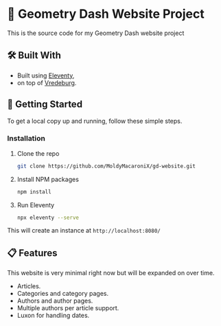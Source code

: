 # 🌟 Geometry Dash Website Project

This is the source code for my Geometry Dash website project

## 🛠️ Built With

* Built using [Eleventy](https://example.com),
* on top of [Vredeburg](https://example.com).

## 🏁 Getting Started

To get a local copy up and running, follow these simple steps.

### Installation

1. Clone the repo
    ```sh
    git clone https://github.com/MoldyMacaroniX/gd-website.git
    ```
2. Install NPM packages
   ```sh
   npm install
   ```
3. Run Eleventy
   ```sh
   npx eleventy --serve
   ```
This will create an instance at `http://localhost:8080/`

## 📋 Features

This website is very minimal right now but will be expanded on over time.

* Articles.
* Categories and category pages.
* Authors and author pages.
* Multiple authors per article support.
* Luxon for handling dates.